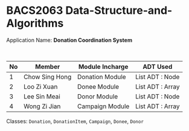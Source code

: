 # BACS2063 Data-Structure-and-Algorithms
Application Name: __Donation Coordination System__

<br/>

| No  | Member | Module Incharge | ADT Used |
| ------------- | ------------- | ------------- | ------------- |
| 1  | Chow Sing Hong  | Donation Module  | List ADT : Node  |
| 2  | Loo Zi Xuan  | Donee Module  | List ADT : Array  |
| 3  | Lee Sin Meai  | Donor Module  | List ADT : Node  |
| 4  | Wong Zi Jian  | Campaign Module  | List ADT : Array  |

Classes: `Donation`, `DonationItem`, `Campaign`, `Donee`, `Donor`
